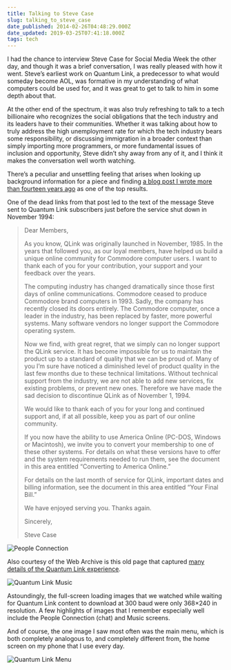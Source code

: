 ```yaml
---
title: Talking to Steve Case
slug: talking_to_steve_case
date_published: 2014-02-26T04:48:29.000Z
date_updated: 2019-03-25T07:41:18.000Z
tags: tech
---
```


I had the chance to interview Steve Case for Social Media Week the other day, and though it was a brief conversation, I was really pleased with how it went. Steve’s earliest work on Quantum Link, a predecessor to what would someday become AOL, was formative in my understanding of what computers could be used for, and it was great to get to talk to him in some depth about that.

At the other end of the spectrum, it was also truly refreshing to talk to a tech billionaire who recognizes the social obligations that the tech industry and its leaders have to their communities. Whether it was talking about how to truly address the high unemployment rate for which the tech industry bears some responsibility, or discussing immigration in a broader context than simply importing more programmers, or more fundamental issues of inclusion and opportunity, Steve didn’t shy away from any of it, and I think it makes the conversation well worth watching.

There’s a peculiar and unsettling feeling that arises when looking up background information for a piece and finding [a blog post I wrote more than fourteen years ago](__GHOST_URL__/2000/01/11/perhaps_the_mos/) as one of the top results.

One of the dead links from that post led to the text of the message Steve sent to Quantum Link subscribers just before the service shut down in November 1994:

> Dear Members,
> 
> As you know, QLink was originally launched in November, 1985. In the years that followed you, as our loyal members, have helped us build a unique online community for Commodore computer users. I want to thank each of you for your contribution, your support and your feedback over the years.
> 
> The computing industry has changed dramatically since those first days of online communications. Commodore ceased to produce Commodore brand computers in 1993. Sadly, the company has recently closed its doors entirely. The Commodore computer, once a leader in the industry, has been replaced by faster, more powerful systems. Many software vendors no longer support the Commodore operating system.
> 
> Now we find, with great regret, that we simply can no longer support the QLink service. It has become impossible for us to maintain the product up to a standard of quality that we can be proud of. Many of you I’m sure have noticed a diminished level of product quality in the last few months due to these technical limitations. Without technical support from the industry, we are not able to add new services, fix existing problems, or prevent new ones. Therefore we have made the sad decision to discontinue QLink as of November 1, 1994.
> 
> We would like to thank each of you for your long and continued support and, if at all possible, keep you as part of our online community.
> 
> If you now have the ability to use America Online (PC-DOS, Windows or Macintosh), we invite you to convert your membership to one of these other systems. For details on what these versions have to offer and the system requirements needed to run them, see the document in this area entitled “Converting to America Online.”
> 
> For details on the last month of service for QLink, important dates and billing information, see the document in this area entitled “Your Final Bill.”
> 
> We have enjoyed serving you. Thanks again.
> 
> Sincerely,
> 
> Steve Case

![People Connection](__GHOST_URL__/content/images/2019/03/people-connection.gif)

Also courtesy of the Web Archive is this old page that captured [many details of the Quantum Link experience](http://web.archive.org/web/20050405032356/http://www2.ari.net/home/jpurkey/qlink.html).

![Quantum Link Music](__GHOST_URL__/content/images/2019/03/q-link-music.gif)

Astoundingly, the full-screen loading images that we watched while waiting for Quantum Link content to download at 300 baud were only 368×240 in resolution. A few highlights of images that I remember especially well include the People Connection (chat) and Music screens.

And of course, the one image I saw most often was the main menu, which is both completely analogous to, and completely different from, the home screen on my phone that I use every day.

![Quantum Link Menu](__GHOST_URL__/content/images/2019/03/quantum-link-menu.gif)
